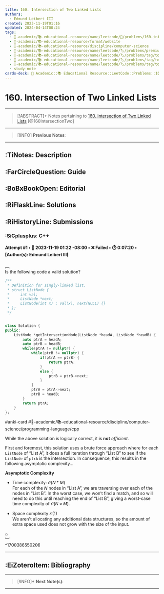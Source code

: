 ```yaml
---
title: 160. Intersection of Two Linked Lists
authors:
  - Edmund Leibert III
created: 2023-11-19T01:16
updated: 2024-04-14T00:24
tags:
  - 🔴-academic/📚-educational-resource/name/leetcode/🔖/problems/160-intersection-of-two-linked-lists
  - 🔴-academic/📚-educational-resource/format/website
  - 🔴-academic/📚-educational-resource/discipline/computer-science
  - 🔴-academic/📚-educational-resource/name/leetcode/🏷️/problems/premium/🔓-no
  - 🔴-academic/📚-educational-resource/name/leetcode/🏷️/problems/tag/topic/hash-table
  - 🔴-academic/📚-educational-resource/name/leetcode/🏷️/problems/tag/topic/linked-list
  - 🔴-academic/📚-educational-resource/name/leetcode/🏷️/problems/tag/topic/two-pointers
  - study-note
cards-deck: 🔴 Academic::📚 Educational Resource::LeetCode::Problems::160. Intersection of Two Linked Lists
---
```


# 160. Intersection of Two Linked Lists

---

> [!ABSTRACT]+
> Notes pertaining to [160. Intersection of Two Linked Lists](https://leetcode.com/problems/intersection-of-two-linked-lists/description/) [@160IntersectionTwo]

---

> [!INFO]
> **Previous Notes**:
> 

---

## :TiNotes: Description

## :FarCircleQuestion: Guide

## :BoBxBookOpen: Editorial

## :RiFlaskLine: Solutions

## :RiHistoryLine: Submissions

### :SiCplusplus: C++

#### **Attempt #1** • 📆 2023-11-19 01:22 -08:00 • ❌ Failed • ⏱️ 0:07:20 • \[Author(s): Edmund Leibert III\]

﹇<br>
Is the following code a valid solution?

```cpp
/**
 * Definition for singly-linked list.
 * struct ListNode {
 *     int val;
 *     ListNode *next;
 *     ListNode(int x) : val(x), next(NULL) {}
 * };
 */


class Solution {
public:
    ListNode *getIntersectionNode(ListNode *headA, ListNode *headB) {
        auto ptrA = headA;
        auto ptrB = headB;
        while(ptrA != nullptr) {
            while(ptrB != nullptr) {
                if(ptrA == ptrB) {
                    return ptrA;
                }
                else {
                    ptrB = ptrB->next;
                }
            }
            ptrA = ptrA->next;
            ptrB = headB;
        }
        return ptrA;
    }
};
```

#anki-card #🔴-academic/📚-educational-resource/discipline/computer-science/programming-language/cpp 

While the above solution is logically correct, it is **not** _efficient_. 

First and foremost, this solution uses a brute force approach where for each `ListNode` of “List A”, it does a full iteration through “List B” to see if the `ListNode` of `ptrA` is the intersection. In consequence, this results in the following asymptotic complexity…

**Asymptotic Complexity**
- Time complexity: $\mathcal{O}(N*M)$ <br>
  For each of the $N$ nodes in “List A”, we are traversing over each of the nodes in “List B”. In the worst case, we won’t find a match, and so will need to do this until reaching the end of “List B”, giving a worst-case time complexity of $\mathcal{O}(N \times M)$.
  
- Space complexity $\mathcal{O}(1)$ <br>
  We aren't allocating any additional data structures, so the amount of extra space used does not grow with the size of the input.

⌂
<br>﹈<br>^1700386550206


---

## :EiZoteroItem: Bibliography

---

> [!INFO]+ 
> **Next Note(s)**:
> 

---
